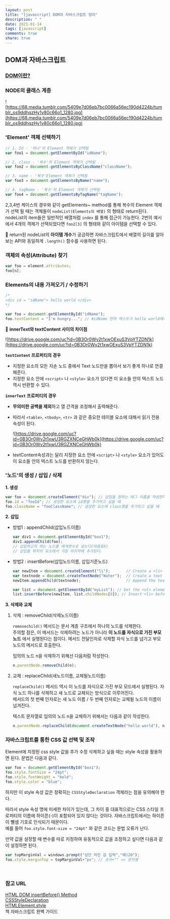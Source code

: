 ```yaml
---
layout: post
title: "[javascript] DOM과 자바스크립트 정리"
description: " "
date: 2021-01-14
tags: [javascript]
comments: true
share: true
---
```


## DOM과 자바스크립트

### [DOM이란?](https://github.com/Shinye/TIL/blob/master/HTML%2CCSS/DOM.md) 




### NODE의 클래스 계층

![https://68.media.tumblr.com/5409e7d06eb7bc0066a56ec190d4224b/tumblr_os9ddhqzHy1v80c66o1_1280.jpg](https://68.media.tumblr.com/5409e7d06eb7bc0066a56ec190d4224b/tumblr_os9ddhqzHy1v80c66o1_1280.jpg)



### 'Element' 객체 선택하기

```javascript
// 1. Id - '하나'의 Element 객체가 선택됨
var foo1 = document.getElementById("idName");

// 2. class - '복수'의 Element 객체가 선택됨
var foo2 = document.getElementsByClassName("className");

// 3. name - '복수'Element 객체가 선택됨
var foo3 = document.getElementsByName("name");

// 4. tagName - '복수'의 Element 객체가 선택됨
var foo4 = document.getElementsByTagName("tagName");
```

2,3,4번 케이스의 경우와 같이 getElements~ method를 통해 복수의 Element 객체가 선택 될 때는 객체들이 `nodeList(Elements의 배열)` 의 형태로 return된다. nodeList의 item들은 일반적인 배열처럼 `index` 를 통해 접근이 가능한다. 2번의 예시에서 4개의 객체가 선택되었다면 `foo2[3]` 의 형태와 같이 아이템을 선택할 수 있다.

📌 return된 nodeList의 **아이템 개수**가 궁금하면 자바스크립트에서 배열의 길이를 알아보는 API와 동일하게 `.length()` 함수를 사용하면 된다.



### 객체의 속성(Attribute) 찾기

```javascript
var foo = element.attributes;
foo[n];
```



### Elements의 내용 가져오기 / 수정하기

```javascript
/*
<div id = "idName"> hello world </div>
*/

var foo = document.getElementById("idName");
foo.textContent = "I'm hungry..."; // #idName 안의 텍스트가 hello world에서 I'm hungry로 바뀐다.
```



📌 **innerText와 textContent 사이의 차이점**

![https://drive.google.com/uc?id=0B3Or0Wv2t1xwOExuS3VpYTZDN1k](https://drive.google.com/uc?id=0B3Or0Wv2t1xwOExuS3VpYTZDN1k)

**`textContent` 프로퍼티의 경우**

- 지정한 요소의 모든 자손 노드 중에서 Text 노드만을 뽑아서 보기 좋게 하나로 연결해준다. 
- 지정한 요소 안에 `<script>` 나 `<style>` 요소가 있다면 이 요소들 안의 텍스트 노드 역시 반환할 수 있다.



**`innerText` 프로퍼티의 경우**

- **무의미한 공백을 제외**하고 열 간격을 조정해서 출력해준다. 

- 따라서 `<table>`, `<tbody>`, `<tr>` 과 같은 중요한 테이블 요소에 대해서 읽기 전용 속성이 된다.

  ![https://drive.google.com/uc?id=0B3Or0Wv2t1xwU3RGZXNCeGhWb0k](https://drive.google.com/uc?id=0B3Or0Wv2t1xwU3RGZXNCeGhWb0k)

- textContent속성과는 달리 지정한 요소 안에 `<script>` 나 `<style>` 요소가 있어도 이 요소들 안의 텍스트 노드를 반환하지 않는다.




### '노드'의 생성 / 삽입 / 삭제

**1. 생성**

```javascript
var foo = document.createElement("div"); // 삽입을 원하는 태그 이름을 작성한다
foo.id = "fooId"; // 생성한 요소에 id명을 추가하고 싶을 때
foo.className = "fooClassName"; // 생성한 요소에 class명을 추가하고 싶을 때
```



**2. 삽입**

- 방법1 : appendChild(삽입노드이름)

  ```javascript
  var div1 = document.getElementById("box1");
  div1.appendChild(foo); 
  // 삽입하고자 하는 노드를 매개변수로 넣는다(따옴표X)
  // 삽입될 위치의 요소에서 가장 마지막에 추가된다.
  ```

- 방법2 : insertBefore(삽입노드이름, 삽입기준노드)

  ```javascript
  var newItem = document.createElement("li");       // Create a <li> node
  var textnode = document.createTextNode("Water");  // Create a text node
  newItem.appendChild(textnode);                    // Append the text to <li>

  var list = document.getElementById("myList"); // Get the <ul> element to insert a new node
  list.insertBefore(newItem, list.childNodes[0]); // Insert <li> before the first child of <ul>
  ```



**3. 삭제와 교체**

1. 삭제 : removeChild(삭제노드이름)

   `removechild()` 메서드는 문서 계층 구조에서 하나의 노드를 삭제한다.<br>주의할 점은, 이 메서드는 삭제하려는 노드가 아니라 **이 노드를 자식으로 가진 부모 노드** 에서 실행된다는 점이다. 메서드 전달인자로 삭제할 자식 노드를 넘기고 부모 노드의 메서드로 호출한다.

   임의의 노드 n을 삭제하기 위해선 다음처럼 작성한다.

   ```javascript
   n.parentNode.removeChild(n);
   ```



2. 교체 : replaceChild(새노드이름, 교체될노드이름)

   `replaceChild()` 메서드 역시 이 노드를 자식으로 가진 부모 모드에서 실행된다. 자식 노드 하나를 삭제하고 새 노드로 교체되는 방식으로 이루어진다.<br>메서드의 첫 번째 인자로는 새 노드 이름 / 두 번째 인자로는 교체될 노드의 이름이 넘겨진다.

   텍스트 문자열로 임의의 노드 n을 교체하기 위해서는 다음과 같이 작성한다.

   ```javascript
   n.parentNode.replaceChild(document.createTextNode("hello world"), n);
   ```





### 자바스크립트를 통한 CSS 값 선택 및 조작

Element에 지정된 css style 값을 추가 수정 삭제하고 싶을 때는 style 속성을 활용하면 된다. 문법은 다음과 같다.

```javascript
var foo = document.getElementById("box1");
foo.style.fontSize = "24pt";
foo.style.fontWeight = "bold";
foo.style.color = "blue";
```

하지만 이 style 속성 값은 정확히는 `CSSStyleDeclaration` 객체라는 점을 유의해야 한다.

따라서 style 속성 명에 미세한 차이가 있는데, 그 차이 중 대표적으로는 CSS 스타일 프로퍼티의 이름에 하이픈(-)이 포함되어 있지 않다는 것이다. 자바스크립트에서는 하이픈이 뺄셈 기호로 인식되기 때문이다. <br>예를 들어 `foo.style.font-size = "24pt"` 와 같은 코드는 문법 오류가 난다.

만약 값을 설정할 때 변수를 따로 지정하여 유동적으로 값을 조정하고 싶다면 다음과 같이 설정하면 된다.

```javascript
var topMarginVal = windows.prompt("상단 마진 값 입력","예)20");
foo.style.marginTop = topMarginVal+"px"; // 숫자+"" => 문자열
```



<br>

### 참고 URL

[HTML DOM insertBefore() Method](https://www.w3schools.com/jsref/met_node_insertbefore.asp)<br>[CSSStyleDeclaration](https://developer.mozilla.org/ko/docs/Web/API/CSSStyleDeclaration)<br>[HTMLElement.style](https://developer.mozilla.org/en-US/docs/Web/API/HTMLElement/style)<br>책 자바스크립트 완벽 가이드